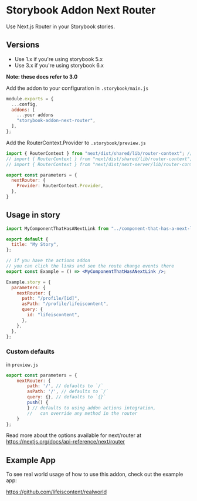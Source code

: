# Storybook Addon Next Router

Use Next.js Router in your Storybook stories.

## Versions

- Use 1.x if you're using storybook 5.x
- Use 3.x if you're using storybook 6.x

**Note: these docs refer to 3.0**


Add the addon to your configuration in `.storybook/main.js`

```js
module.exports = {
  ...config,
  addons: [
    ...your addons
    "storybook-addon-next-router",
  ],
};
```

Add the RouterContext.Provider to `.storybook/preview.js`

```js
import { RouterContext } from "next/dist/shared/lib/router-context"; // next 12
// import { RouterContext } from "next/dist/shared/lib/router-context"; // next 11.1
// import { RouterContext } from "next/dist/next-server/lib/router-context"; // next < 11.1

export const parameters = {
  nextRouter: {
    Provider: RouterContext.Provider,
  },
}
```

## Usage in story

```jsx
import MyComponentThatHasANextLink from "../component-that-has-a-next-link";

export default {
  title: "My Story",
};

// if you have the actions addon
// you can click the links and see the route change events there
export const Example = () => <MyComponentThatHasANextLink />;

Example.story = {
  parameters: {
    nextRouter: {
      path: "/profile/[id]",
      asPath: "/profile/lifeiscontent",
      query: {
        id: "lifeiscontent",
      },
    },
  },
};
```

### Custom defaults

in `preview.js`

```js
export const parameters = {
    nextRouter: {
        path: '/', // defaults to `/`
        asPath: '/', // defaults to `/`
        query: {}, // defaults to `{}`
        push() {
        } // defaults to using addon actions integration,
        //   can override any method in the router
    }
};

```

Read more about the options available for next/router at https://nextjs.org/docs/api-reference/next/router

## Example App

To see real world usage of how to use this addon, check out the example app:

https://github.com/lifeiscontent/realworld
